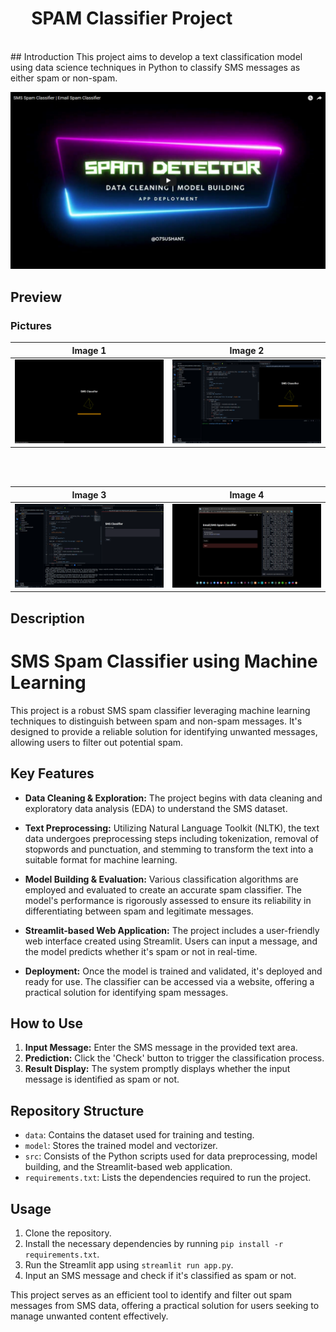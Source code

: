 # &nbsp;&nbsp;&nbsp;&nbsp;&nbsp;SPAM Classifier Project&nbsp;&nbsp;&nbsp;&nbsp;&nbsp;
<br>
## Introduction
This project aims to develop a text classification model using data science techniques in Python to classify SMS messages as either spam or non-spam.

[![Video](https://github.com/07Sushant/SMS-Spam-Detection/blob/main/images/thumb.png)](https://youtu.be/6aPRoZhIqbg)

## Preview
### Pictures

| **Image 1** | **Image 2** |
|-------------|-------------|
| ![Image 1](https://github.com/07Sushant/SMS-Spam-Detection/blob/main/images/1.png) | ![Image 2](https://github.com/07Sushant/SMS-Spam-Detection/blob/main/images/2.png) |

<br>
<br>

| **Image 3** | **Image 4** |
|-------------|-------------|
| ![Image 1](https://github.com/07Sushant/SMS-Spam-Detection/blob/main/images/3.png) | ![Image 2](https://github.com/07Sushant/SMS-Spam-Detection/blob/main/images/4.png) |
## Description
<!-- Write your project description here -->
# SMS Spam Classifier using Machine Learning

This project is a robust SMS spam classifier leveraging machine learning techniques to distinguish between spam and non-spam messages. It's designed to provide a reliable solution for identifying unwanted messages, allowing users to filter out potential spam.

## Key Features

- **Data Cleaning & Exploration:** The project begins with data cleaning and exploratory data analysis (EDA) to understand the SMS dataset.
  
- **Text Preprocessing:** Utilizing Natural Language Toolkit (NLTK), the text data undergoes preprocessing steps including tokenization, removal of stopwords and punctuation, and stemming to transform the text into a suitable format for machine learning.
  
- **Model Building & Evaluation:** Various classification algorithms are employed and evaluated to create an accurate spam classifier. The model's performance is rigorously assessed to ensure its reliability in differentiating between spam and legitimate messages.
  
- **Streamlit-based Web Application:** The project includes a user-friendly web interface created using Streamlit. Users can input a message, and the model predicts whether it's spam or not in real-time.
  
- **Deployment:** Once the model is trained and validated, it's deployed and ready for use. The classifier can be accessed via a website, offering a practical solution for identifying spam messages.

## How to Use

1. **Input Message:** Enter the SMS message in the provided text area.
2. **Prediction:** Click the 'Check' button to trigger the classification process.
3. **Result Display:** The system promptly displays whether the input message is identified as spam or not.

## Repository Structure

- `data`: Contains the dataset used for training and testing.
- `model`: Stores the trained model and vectorizer.
- `src`: Consists of the Python scripts used for data preprocessing, model building, and the Streamlit-based web application.
- `requirements.txt`: Lists the dependencies required to run the project.

## Usage

1. Clone the repository.
2. Install the necessary dependencies by running `pip install -r requirements.txt`.
3. Run the Streamlit app using `streamlit run app.py`.
4. Input an SMS message and check if it's classified as spam or not.

This project serves as an efficient tool to identify and filter out spam messages from SMS data, offering a practical solution for users seeking to manage unwanted content effectively.


<!-- Add more details, methodologies used, and any other relevant information -->
